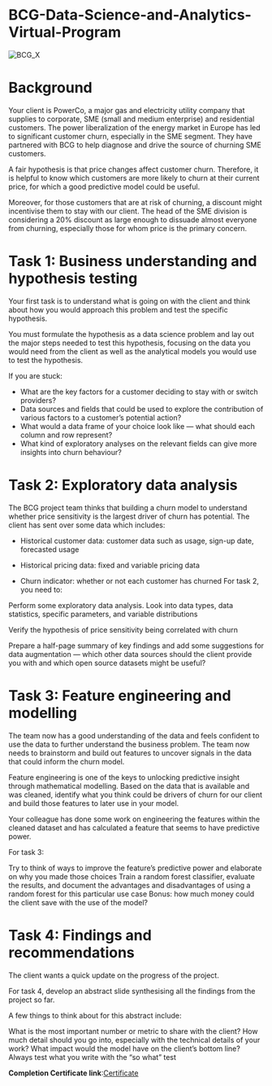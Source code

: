# BCG-Data-Science-and-Analytics-Virtual-Program
![BCG_X](https://github.com/PavanRaju7/BCG-Data-Science-and-Analytics-Virtual-Program/assets/137611634/0c628c67-a529-4fc1-a54e-6f481b57a29a)

#  Background
Your client is PowerCo, a major gas and electricity utility company that supplies to corporate, SME (small and medium enterprise) and residential customers. The power liberalization of the energy market in Europe has led to significant customer churn, especially in the SME segment. They have partnered with BCG to help diagnose and drive the source of churning SME customers.

A fair hypothesis is that price changes affect customer churn. Therefore, it is helpful to know which customers are more likely to churn at their current price, for which a good predictive model could be useful.

Moreover, for those customers that are at risk of churning, a discount might incentivise them to stay with our client. The head of the SME division is considering a 20% discount as large enough to dissuade almost everyone from churning, especially those for whom price is the primary concern.

# Task 1: Business understanding and hypothesis testing
Your first task is to understand what is going on with the client and think about how you would approach this problem and test the specific hypothesis.

You must formulate the hypothesis as a data science problem and lay out the major steps needed to test this hypothesis, focusing on the data you would need from the client as well as the analytical models you would use to test the hypothesis.

If you are stuck:

* What are the key factors for a customer deciding to stay with or switch providers?
* Data sources and fields that could be used to explore the contribution of various factors to a customer’s potential action?
* What would a data frame of your choice look like — what should each column and row represent?
* What kind of exploratory analyses on the relevant fields can give more insights into churn behaviour?

# Task 2: Exploratory data analysis
The BCG project team thinks that building a churn model to understand whether price sensitivity is the largest driver of churn has potential. The client has sent over some data which includes:

* Historical customer data: customer data such as usage, sign-up date, forecasted usage

* Historical pricing data: fixed and variable pricing data

* Churn indicator: whether or not each customer has churned For task 2, you need to:

Perform some exploratory data analysis. Look into data types, data statistics, specific parameters, and variable distributions

Verify the hypothesis of price sensitivity being correlated with churn

Prepare a half-page summary of key findings and add some suggestions for data augmentation — which other data sources should the client provide you with and which open source datasets might be useful?

#  Task 3: Feature engineering and modelling
The team now has a good understanding of the data and feels confident to use the data to further understand the business problem. The team now needs to brainstorm and build out features to uncover signals in the data that could inform the churn model.

Feature engineering is one of the keys to unlocking predictive insight through mathematical modelling. Based on the data that is available and was cleaned, identify what you think could be drivers of churn for our client and build those features to later use in your model.

Your colleague has done some work on engineering the features within the cleaned dataset and has calculated a feature that seems to have predictive power.

For task 3:

Try to think of ways to improve the feature’s predictive power and elaborate on why you made those choices
Train a random forest classifier, evaluate the results, and document the advantages and disadvantages of using a random forest for this particular use case
Bonus: how much money could the client save with the use of the model?

# Task 4: Findings and recommendations
The client wants a quick update on the progress of the project.

For task 4, develop an abstract slide synthesising all the findings from the project so far.

A few things to think about for this abstract include:

What is the most important number or metric to share with the client?
How much detail should you go into, especially with the technical details of your work?
What impact would the model have on the client’s bottom line? Always test what you write with the “so what” test

**Completion Certificate link**:[Certificate](https://forage-uploads-prod.s3.amazonaws.com/completion-certificates/BCG%20/Tcz8gTtprzAS4xSoK_BCG_qKCmHu97XZS2uQfCh_1700882217374_completion_certificate.pdf)
